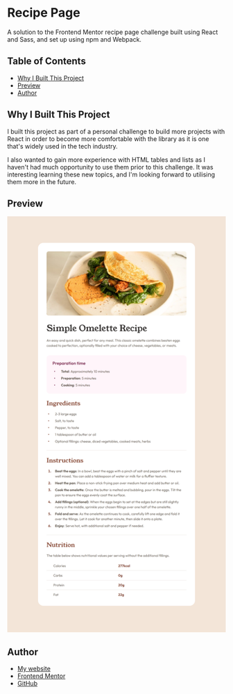 # Recipe Page

A solution to the Frontend Mentor recipe page challenge built using React and Sass, and set up using npm and Webpack.

## Table of Contents

- [Why I Built This Project](#why-i-built-this-project)
- [Preview](#preview)
- [Author](#author)

## Why I Built This Project

I built this project as part of a personal challenge to build more projects with React in order to become more comfortable with the library as it is one that's widely used in the tech industry.

I also wanted to gain more experience with HTML tables and lists as I haven't had much opportunity to use them prior to this challenge. It was interesting learning these new topics, and I'm looking forward to utilising them more in the future.

## Preview

![Preview](./readme-images/preview.png)

## Author

- [My website](https://venusy.github.io/portfolio/)
- [Frontend Mentor](https://www.frontendmentor.io/profile/VenusY)
- [GitHub](https://github.com/VenusY)